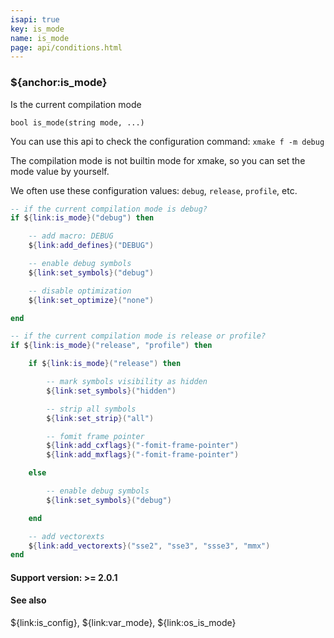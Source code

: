 ```yaml
---
isapi: true
key: is_mode
name: is_mode
page: api/conditions.html
---
```


### ${anchor:is_mode}

Is the current compilation mode

`bool is_mode(string mode, ...)`

You can use this api to check the configuration command: `xmake f -m debug`

The compilation mode is not builtin mode for xmake, so you can set the mode value by yourself.

We often use these configuration values: `debug`, `release`, `profile`, etc.

```lua
-- if the current compilation mode is debug?
if ${link:is_mode}("debug") then

    -- add macro: DEBUG
    ${link:add_defines}("DEBUG")

    -- enable debug symbols
    ${link:set_symbols}("debug")

    -- disable optimization
    ${link:set_optimize}("none")

end

-- if the current compilation mode is release or profile?
if ${link:is_mode}("release", "profile") then

    if ${link:is_mode}("release") then

        -- mark symbols visibility as hidden
        ${link:set_symbols}("hidden")

        -- strip all symbols
        ${link:set_strip}("all")

        -- fomit frame pointer
        ${link:add_cxflags}("-fomit-frame-pointer")
        ${link:add_mxflags}("-fomit-frame-pointer")

    else

        -- enable debug symbols
        ${link:set_symbols}("debug")

    end

    -- add vectorexts
    ${link:add_vectorexts}("sse2", "sse3", "ssse3", "mmx")
end
```

#### Support version: >= 2.0.1

#### See also

${link:is_config}, ${link:var_mode}, ${link:os_is_mode}
